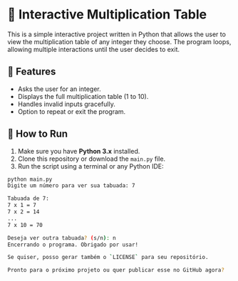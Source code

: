 # 📘 Interactive Multiplication Table

This is a simple interactive project written in Python that allows the user to view the multiplication table of any integer they choose. The program loops, allowing multiple interactions until the user decides to exit.

## 🚀 Features

- Asks the user for an integer.
- Displays the full multiplication table (1 to 10).
- Handles invalid inputs gracefully.
- Option to repeat or exit the program.

## 📌 How to Run

1. Make sure you have **Python 3.x** installed.
2. Clone this repository or download the `main.py` file.
3. Run the script using a terminal or any Python IDE:

```bash
python main.py
Digite um número para ver sua tabuada: 7

Tabuada de 7:
7 x 1 = 7
7 x 2 = 14
...
7 x 10 = 70

Deseja ver outra tabuada? (s/n): n
Encerrando o programa. Obrigado por usar!

Se quiser, posso gerar também o `LICENSE` para seu repositório.

Pronto para o próximo projeto ou quer publicar esse no GitHub agora?
